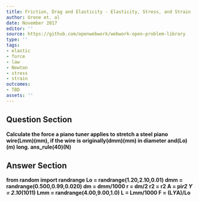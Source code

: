 ```yaml
---
title: Friction, Drag and Elasticity - Elasticity, Stress, and Strain
author: Urone et. al
date: November 2017
editor: ''
source: https://github.com/openwebwork/webwork-open-problem-library
type: ''
tags:
- elastic
- force
- law
- Newton
- stress
- strain
outcomes:
- TBD
assets: ''
---
```


## Question Section 

<b>
Calculate the force a piano tuner applies to stretch a steel piano wire(Lmm)(mm), if the wire is originally(dmm)(mm) in diameter and(Lo)(m) long.
ans_rule(40)(N)


## Answer Section

from random import randrange
Lo = randrange(1.20,2.10,0.01)
dmm = randrange(0.500,0.99,0.020)
dm = dmm/1000
r = dm/2
r2 = r**2
A = pi*r2
Y = 2.10*(10**11)
Lmm = randrange(4.00,9.00,1.0)
L = Lmm/1000
F = (L*Y*A)/Lo